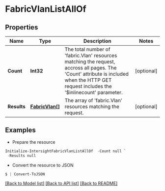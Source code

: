 # FabricVlanListAllOf
## Properties

Name | Type | Description | Notes
------------ | ------------- | ------------- | -------------
**Count** | **Int32** | The total number of &#39;fabric.Vlan&#39; resources matching the request, accross all pages. The &#39;Count&#39; attribute is included when the HTTP GET request includes the &#39;$inlinecount&#39; parameter. | [optional] 
**Results** | [**FabricVlan[]**](FabricVlan.md) | The array of &#39;fabric.Vlan&#39; resources matching the request. | [optional] 

## Examples

- Prepare the resource
```powershell
Initialize-IntersightFabricVlanListAllOf  -Count null `
 -Results null
```

- Convert the resource to JSON
```powershell
$ | Convert-ToJSON
```

[[Back to Model list]](../README.md#documentation-for-models) [[Back to API list]](../README.md#documentation-for-api-endpoints) [[Back to README]](../README.md)


